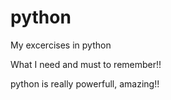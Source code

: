 python
======

My excercises in python

What I need and must to remember!!

python is really powerfull, amazing!!
